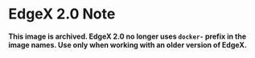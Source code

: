 # EdgeX 2.0 Note

**This image is archived. EdgeX 2.0 no longer uses `docker-` prefix in the image names. Use only when working with an older version of EdgeX.**
